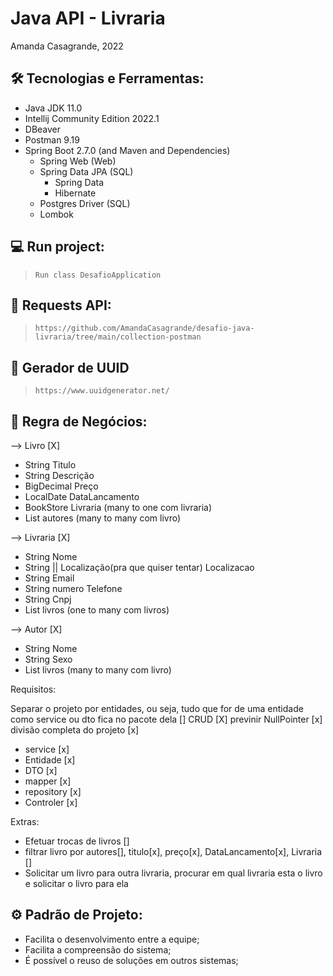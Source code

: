 # Java API - Livraria

Amanda Casagrande, 2022

## 🛠️ Tecnologias e Ferramentas:

* Java JDK 11.0
* Intellij Community Edition 2022.1
* DBeaver
* Postman 9.19
* Spring Boot 2.7.0 (and Maven and Dependencies)
    * Spring Web (Web)
    * Spring Data JPA (SQL)
      * Spring Data
      * Hibernate
    * Postgres Driver (SQL)
    * Lombok

## 💻 Run project:

>`
Run class DesafioApplication
`
## 🚀 Requests API:

>`
https://github.com/AmandaCasagrande/desafio-java-livraria/tree/main/collection-postman
`

## 🔨 Gerador de UUID
>`
https://www.uuidgenerator.net/
`
## 💼 Regra de Negócios:

--> Livro [X]
* String       Titulo 
* String       Descrição
* BigDecimal   Preço
* LocalDate    DataLancamento
* BookStore    Livraria (many to one com livraria)
* List<Author> autores (many to many com livro) 

--> Livraria [X]
* String                                       Nome
* String || Localização(pra que quiser tentar) Localizacao
* String                                       Email
* String                                       numero Telefone
* String                                       Cnpj
* List<Book>                                   livros (one to many com livros)

--> Autor [X]
* String     Nome
* String     Sexo
* List<Book> livros (many to many com livro)

Requisitos:

Separar o projeto por entidades, ou seja, tudo que for de uma entidade como service ou dto fica no pacote dela []
CRUD [X]
previnir NullPointer [x]
divisão completa do projeto [x]
  * service [x]
  * Entidade [x]
  * DTO [x]
  * mapper [x]
  * repository [x]
  * Controler [x]
  
Extras:

* Efetuar trocas de livros []
* filtrar livro por autores[], titulo[x], preço[x], DataLancamento[x], Livraria []
* Solicitar um livro para outra livraria, procurar em qual livraria esta o livro e solicitar o livro para ela

## ⚙ Padrão de Projeto:

* Facilita o desenvolvimento entre a equipe;
* Facilita a compreensão do sistema;
* É possível o reuso de soluções em outros sistemas;



